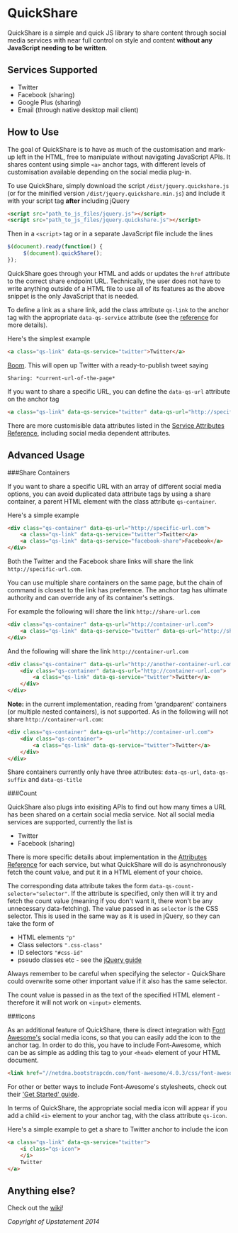 QuickShare
==========

QuickShare is a simple and quick JS library to share content through social media services with near full control on style and content **without any JavaScript needing to be written**.

Services Supported
------------------

* Twitter
* Facebook (sharing)
* Google Plus (sharing)
* Email (through native desktop mail client)

How to Use
----------

The goal of QuickShare is to have as much of the customisation and mark-up left in the HTML, free to manipulate without navigating JavaScript APIs. It shares content using simple `<a>` anchor tags, with different levels of customisation available depending on the social media plug-in.

To use QuickShare, simply download the script `/dist/jquery.quickshare.js` (or for the minified version `/dist/jquery.quickshare.min.js`) and include it with your script tag **after** including jQuery

```html
<script src="path_to_js_files/jquery.js"></script>
<script src="path_to_js_files/jquery.quickshare.js"></script>
```

Then in a `<script>` tag or in a separate JavaScript file include the lines

```javascript
$(document).ready(function() {
	 $(document).quickShare();
});
```

QuickShare goes through your HTML and adds or updates the `href` attribute to the correct share endpoint URL. Technically, the user does not have to write anything outside of a HTML file to use all of its features as the above snippet is the only JavaScript that is needed.


To define a link as a share link, add the class attribute `qs-link` to the anchor tag with the appropriate `data-qs-service` attribute (see the [reference](https://github.com/Upstatement/quickshare/wiki/Service-Attributes-Reference) for more details).

Here's the simplest example

```html
<a class="qs-link" data-qs-service="twitter">Twitter</a>
```

[Boom](https://twitter.com/intent/tweet?url=https%3A//github.com/Upstatement/quickshare&text=Sharing%3A%20). This will open up Twitter with a ready-to-publish tweet saying

	Sharing: *current-url-of-the-page*

If you want to share a specific URL, you can define the `data-qs-url` attribute on the anchor tag

```html
<a class="qs-link" data-qs-service="twitter" data-qs-url="http://specific-url.com">Twitter</a>
```

There are more customisible data attributes listed in the [Service Attributes Reference](https://github.com/Upstatement/quickshare/wiki/Service-Attributes-Reference), including social media dependent attributes.

Advanced Usage
--------------

###Share Containers

If you want to share a specific URL with an array of different social media options, you can avoid duplicated data attribute tags by using a share container, a parent HTML element with the class attribute `qs-container`.

Here's a simple example

```html
<div class="qs-container" data-qs-url="http://specific-url.com">
	<a class="qs-link" data-qs-service="twitter">Twitter</a>
	<a class="qs-link" data-qs-service="facebook-share">Facebook</a>
</div>
```

Both the Twitter and the Facebook share links will share the link `http://specific-url.com`.

You can use multiple share containers on the same page, but the chain of command is closest to the link has preference. The anchor tag has ultimate authority and can override any of its container's settings.

For example the following will share the link `http://share-url.com`

```html
<div class="qs-container" data-qs-url="http://container-url.com">
	<a class="qs-link" data-qs-service="twitter" data-qs-url="http://share-url.com">Twitter</a>
</div>
```

And the following will share the link `http://container-url.com`

```html
<div class="qs-container" data-qs-url="http://another-container-url.com">
	<div class="qs-container" data-qs-url="http://container-url.com">
		<a class="qs-link" data-qs-service="twitter">Twitter</a>
	</div>
</div>
```

**Note:** in the current implementation, reading from 'grandparent' containers (or multiple nested containers), is not supported. As in the following will not share `http://container-url.com`:

```html
<div class="qs-container" data-qs-url="http://container-url.com">
	<div class="qs-container">
		<a class="qs-link" data-qs-service="twitter">Twitter</a>
	</div>
</div>
```

Share containers currently only have three attributes: `data-qs-url`, `data-qs-suffix` and `data-qs-title`

###Count

QuickShare also plugs into exisiting APIs to find out how many times a URL has been shared on a certain social media service. Not all social media services are supported, currently the list is

* Twitter
* Facebook (sharing)

There is more specific details about implementation in the [Attributes Reference](https://github.com/Upstatement/quickshare/wiki/Service-Attributes-Reference) for each service, but what QuickShare will do is asynchronously fetch the count value, and put it in a HTML element of your choice.

The corresponding data attribute takes the form `data-qs-count-selector="selector"`. If the attribute is specified, only then will it try and fetch the count value (meaning if you don't want it, there won't be any unnecessary data-fetching). The value passed in as `selector` is the CSS selector. This is used in the same way as it is used in jQuery, so they can take the form of

* HTML elements `"p"`
* Class selectors `".css-class"`
* ID selectors `"#css-id"`
* pseudo classes etc - see the [jQuery guide](http://api.jquery.com/category/selectors/)

Always remember to be careful when specifying the selector - QuickShare could overwrite some other important value if it also has the same selector.

The count value is passed in as the text of the specified HTML element - therefore it will not work on `<input>` elements.

###Icons

As an additional feature of QuickShare, there is direct integration with [Font Awesome's](http://fortawesome.github.io/Font-Awesome/) social media icons, so that you can easily add the icon to the anchor tag. In order to do this, you have to include Font-Awesome, which can be as simple as adding this tag to your `<head>` element of your HTML document.

```html
<link href="//netdna.bootstrapcdn.com/font-awesome/4.0.3/css/font-awesome.css" rel="stylesheet">
```

For other or better ways to include Font-Awesome's stylesheets, check out their ['Get Started' guide](http://fortawesome.github.io/Font-Awesome/get-started/).

In terms of QuickShare, the appropriate social media icon will appear if you add a child `<i>` element to your anchor tag, with the class attribute `qs-icon`.

Here's a simple example to get a share to Twitter anchor to include the icon

```html
<a class="qs-link" data-qs-service="twitter">
	<i class="qs-icon">
	</i>
	Twitter
</a>
```

Anything else?
--------------

Check out the [wiki](https://github.com/Upstatement/quickshare/wiki)!

*Copyright of Upstatement 2014*

